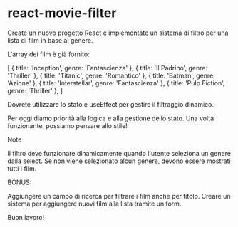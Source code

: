 # react-movie-filter

Create un nuovo progetto React e implementate un sistema di filtro per una lista di film in base al genere.

L'array dei film è già fornito: 

 [
   { title: 'Inception', genre: 'Fantascienza' },
   { title: 'Il Padrino', genre: 'Thriller' },
   { title: 'Titanic', genre: 'Romantico' },
   { title: 'Batman', genre: 'Azione' },
   { title: 'Interstellar', genre: 'Fantascienza' },
   { title: 'Pulp Fiction', genre: 'Thriller' },
 ]


Dovrete utilizzare lo stato e useEffect per gestire il filtraggio dinamico.

Per oggi diamo priorità alla logica e alla gestione dello stato. Una volta funzionante, possiamo pensare allo stile!

Note

Il filtro deve funzionare dinamicamente quando l'utente seleziona un genere dalla select.
Se non viene selezionato alcun genere, devono essere mostrati tutti i film.

BONUS:

Aggiungere un campo di ricerca per filtrare i film anche per titolo.
Creare un sistema per aggiungere nuovi film alla lista tramite un form.

Buon lavoro!